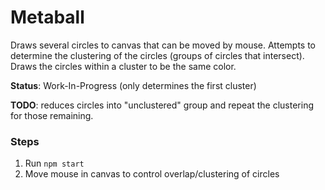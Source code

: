 # Metaball

Draws several circles to canvas that can be moved by mouse. Attempts to determine the clustering of the circles (groups of circles that intersect). Draws the circles within a cluster to be the same color.

**Status**: Work-In-Progress (only determines the first cluster)

**TODO**: reduces circles into "unclustered" group and repeat the clustering for those remaining.

### Steps

1. Run `npm start`
1. Move mouse in canvas to control overlap/clustering of circles